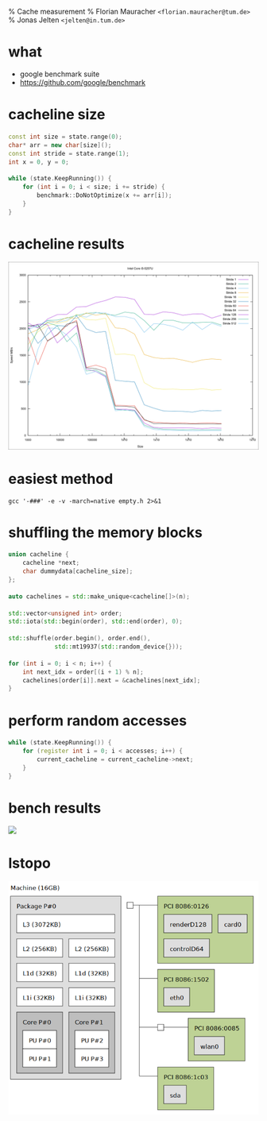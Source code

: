 % Cache measurement
% Florian Mauracher `<florian.mauracher@tum.de>`
% Jonas Jelten `<jelten@in.tum.de>`

# what

* google benchmark suite
* https://github.com/google/benchmark

# cacheline size

``` cpp
const int size = state.range(0);
char* arr = new char[size]();
const int stride = state.range(1);
int x = 0, y = 0;

while (state.KeepRunning()) {
	for (int i = 0; i < size; i += stride) {
		benchmark::DoNotOptimize(x += arr[i]);
	}
}
```

# cacheline results
![](../data/cacheline-size-speed-i5-5257U.png)

# easiest method

```
gcc '-###' -e -v -march=native empty.h 2>&1
```

# shuffling the memory blocks

``` cpp
union cacheline {
	cacheline *next;
	char dummydata[cacheline_size];
};

auto cachelines = std::make_unique<cacheline[]>(n);

std::vector<unsigned int> order;
std::iota(std::begin(order), std::end(order), 0);

std::shuffle(order.begin(), order.end(),
             std::mt19937(std::random_device{}));

for (int i = 0; i < n; i++) {
	int next_idx = order[(i + 1) % n];
	cachelines[order[i]].next = &cachelines[next_idx];
}
```

# perform random accesses

``` cpp
while (state.KeepRunning()) {
	for (register int i = 0; i < accesses; i++) {
		current_cacheline = current_cacheline->next;
	}
}
```

# bench results

![](img/cache-sizes.png)


# lstopo

![](img/lstopo.png)

